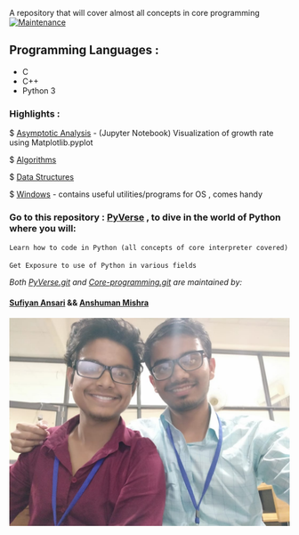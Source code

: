 A repository that will cover almost all concepts in core programming [![Maintenance](https://img.shields.io/badge/Maintained%3F-yes-green.svg)](https://GitHub.com/suffisme/Core-programming/graphs/commit-activity)

## Programming Languages :
- C
- C++
- Python 3
    
 

### Highlights :
   
 $ [Asymptotic Analysis](https://github.com/suffisme/Core-Programming/tree/master/Asymptotic%20Analysis) - (Jupyter Notebook) Visualization of growth rate using Matplotlib.pyplot

 $ [Algorithms](https://github.com/suffisme/Core-Programming/tree/master/Algorithms)

 $ [Data Structures](https://github.com/suffisme/Core-Programming/tree/master/Data%20Structures)

 $ [Windows](https://github.com/suffisme/Core-Programming/tree/master/Windows) - contains useful utilities/programs for OS , comes handy 
   

### Go to this repository : [PyVerse](https://github.com/suffisme/PyVerse) , to dive in the world of Python where you will:
    
    Learn how to code in Python (all concepts of core interpreter covered)
    
    Get Exposure to use of Python in various fields
    
    
    
_*Both [PyVerse.git](https://github.com/suffisme/PyVerse) and [Core-programming.git](https://github.com/suffisme/Core-Programming) are maintained by:*_
    
####   [Sufiyan Ansari](https://github.com/suffisme) && [Anshuman Mishra](https://github.com/shivanshuman021)

![](src/maintainers.jpeg)

